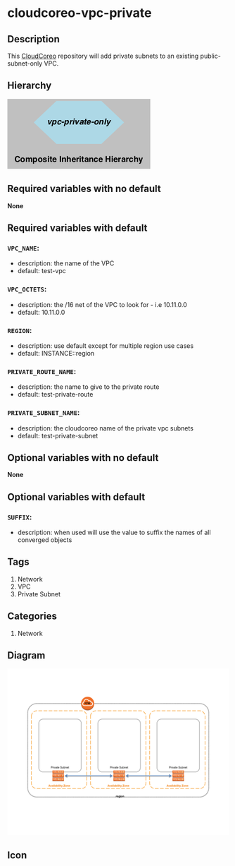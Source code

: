 cloudcoreo-vpc-private
======================


## Description
This [CloudCoreo](http://www.cloudcoreo.com) repository will add private subnets to an existing public-subnet-only VPC.

## Hierarchy
![composite inheritance hierarchy](https://raw.githubusercontent.com/CloudCoreo/vpc-private-only/master/images/hierarchy.png "composite inheritance hierarchy")



## Required variables with no default

**None**


## Required variables with default

### `VPC_NAME`:
  * description: the name of the VPC
  * default: test-vpc


### `VPC_OCTETS`:
  * description: the /16 net of the VPC to look for - i.e 10.11.0.0
  * default: 10.11.0.0


### `REGION`:
  * description: use default except for multiple region use cases
  * default: INSTANCE::region

### `PRIVATE_ROUTE_NAME`:
  * description: the name to give to the private route
  * default: test-private-route


### `PRIVATE_SUBNET_NAME`:
  * description: the cloudcoreo name of the private vpc subnets
  * default: test-private-subnet



## Optional variables with no default

**None**


## Optional variables with default

### `SUFFIX`:
  * description: when used will use the value to suffix the names of all converged objects

## Tags
1. Network
1. VPC
1. Private Subnet

## Categories
1. Network



## Diagram
![diagram](https://raw.githubusercontent.com/CloudCoreo/vpc-private-only/master/images/diagram.png "Private VPC across 3 subnets")


## Icon


